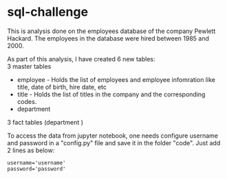 # sql-challenge

This is analysis done on the employees database of the company Pewlett Hackard. The employees in the database were hired between 1985 and 2000.

As part of this analysis, I have created 6 new tables:   
3 master tables
- employee - Holds the list of employees and employee infomration like title, date of birth, hire date, etc 
- title - Holds the list of titles in the company and the corresponding codes.
- department

3 fact tables (department )

To access the data from jupyter notebook, one needs configure username and password in a "config.py" file and save it in the folder "code". Just add 2 lines as below:  

    username='username'  
    password='password'
